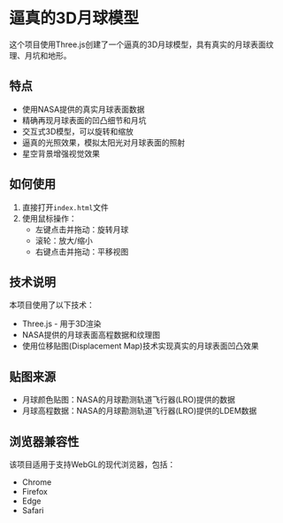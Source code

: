 # 逼真的3D月球模型

这个项目使用Three.js创建了一个逼真的3D月球模型，具有真实的月球表面纹理、月坑和地形。

## 特点

- 使用NASA提供的真实月球表面数据
- 精确再现月球表面的凹凸细节和月坑
- 交互式3D模型，可以旋转和缩放
- 逼真的光照效果，模拟太阳光对月球表面的照射
- 星空背景增强视觉效果

## 如何使用

1. 直接打开`index.html`文件
2. 使用鼠标操作：
   - 左键点击并拖动：旋转月球
   - 滚轮：放大/缩小
   - 右键点击并拖动：平移视图

## 技术说明

本项目使用了以下技术：

- Three.js - 用于3D渲染
- NASA提供的月球表面高程数据和纹理图
- 使用位移贴图(Displacement Map)技术实现真实的月球表面凹凸效果

## 贴图来源

- 月球颜色贴图：NASA的月球勘测轨道飞行器(LRO)提供的数据
- 月球高程数据：NASA的月球勘测轨道飞行器(LRO)提供的LDEM数据

## 浏览器兼容性

该项目适用于支持WebGL的现代浏览器，包括：
- Chrome
- Firefox
- Edge
- Safari 